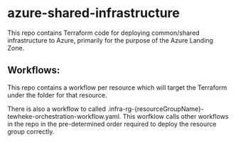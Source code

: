 # azure-shared-infrastructure
This repo contains Terraform code for deploying common/shared infrastructure to Azure, primarily for the purpose of the Azure Landing Zone.


## Workflows:
This repo contains a workflow per resource which will target the Terraform under the folder for that resource.

There is also a workflow to called .infra-rg-{resourceGroupName}-tewheke-orchestration-workflow.yaml. This worfklow calls other workflows in the repo in the pre-determined order required to deploy the resource group correctly.